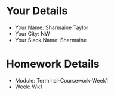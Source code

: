 <!--

The title for your pull request should be made in this format

CITY CLASS_NO - FIRST_NAME LAST_NAME - MODULE - WEEK_NO

For example,

London Class 7 - Chris Owen - HTML/CSS - Week 1

-->

# Your Details

- Your Name: Sharmaine Taylor
- Your City: NW
- Your Slack Name: Sharmaine

# Homework Details

- Module: Terminal-Coursework-Week1
- Week: Wk1
